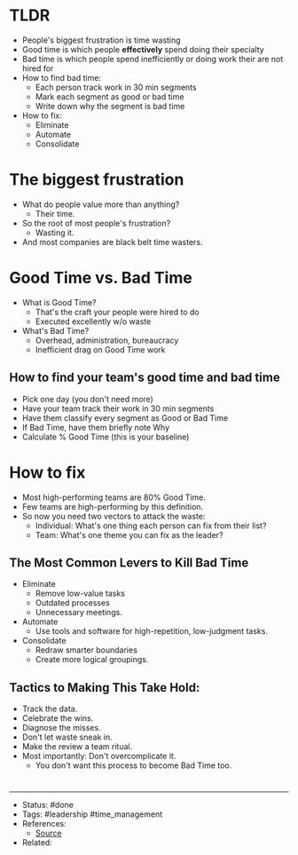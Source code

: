 # TLDR
- People's biggest frustration is time wasting
- Good time is which people **effectively** spend doing their specialty
- Bad time is which people spend inefficiently or doing work their are not hired for
- How to find bad time:
	- Each person track work in 30 min segments
	- Mark each segment as good or bad time
	- Write down why the segment is bad time
- How to fix:
	- Eliminate
	- Automate
	- Consolidate

# The biggest frustration
- What do people value more than anything?
	- Their time.
- So the root of most people's frustration?
	- Wasting it.
- And most companies are black belt time wasters.

# Good Time vs. Bad Time
- What is Good Time?
	- That's the craft your people were hired to do
	- Executed excellently w/o waste
- What's Bad Time?
	- Overhead, administration, bureaucracy
	- Inefficient drag on Good Time work

## How to find your team's good time and bad time
- Pick one day (you don't need more)
- Have your team track their work in 30 min segments
- Have them classify every segment as Good or Bad Time
- If Bad Time, have them briefly note Why
- Calculate % Good Time (this is your baseline)

# How to fix
- Most high-performing teams are 80% Good Time.
- Few teams are high-performing by this definition.
- So now you need two vectors to attack the waste:
	- Individual: What's one thing each person can fix from their list?
	- Team: What's one theme you can fix as the leader?

## The Most Common Levers to Kill Bad Time
- Eliminate
	- Remove low-value tasks
	- Outdated processes
	- Unnecessary meetings.
- Automate
	- Use tools and software for high-repetition, low-judgment tasks.
- Consolidate
	- Redraw smarter boundaries
	- Create more logical groupings.

## Tactics to Making This Take Hold:
- Track the data.
- Celebrate the wins.
- Diagnose the misses.
- Don't let waste sneak in.
- Make the review a team ritual.
- Most importantly: Don't overcomplicate it.
	- You don't want this process to become Bad Time too.

#
---
- Status: #done
- Tags: #leadership #time_management
- References:
	- [Source](https://twitter.com/dklineii/status/1610617850988830721)
- Related:
